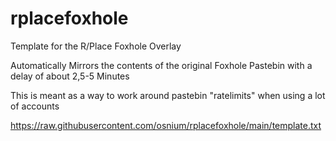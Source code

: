# rplacefoxhole
Template for the R/Place Foxhole Overlay


Automatically Mirrors the contents of the original Foxhole Pastebin with a delay of about 2,5-5 Minutes

This is meant as a way to work around pastebin "ratelimits" when using a lot of accounts

https://raw.githubusercontent.com/osnium/rplacefoxhole/main/template.txt
